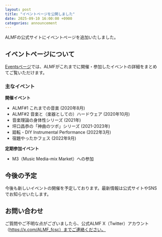 ```yaml
---
layout: post
title: "イベントページを公開しました"
date: 2025-09-10 16:00:00 +0900
categories: announcement
---
```


ALMFの公式サイトにイベントページを追加いたしました。

## イベントページについて

[Eventsページ](/events/)では、ALMFがこれまでに開催・参加したイベントの詳細をまとめてご覧いただけます。

### 主なイベント

**開催イベント**
- ALMF#1 これまでの音楽 (2020年8月)
- ALMF#2 音楽と（楽器としての）ハードウェア (2020年10月)
- 音楽理論の身体性シリーズ (2021年)
- 坪口昌恭の「神曲のツボ」シリーズ (2021-2023年)
- 廻転 - DIY Instrumental Performance (2022年3月)
- 宿題やったかフェス (2022年9月)

**定期参加イベント**
- M3（Music Media-mix Market）への参加

## 今後の予定

今後も新しいイベントの開催を予定しております。最新情報は公式サイトやSNSでお知らせいたします。

## お問い合わせ

ご質問やご不明な点がございましたら、公式ALMF X（Twitter）アカウント（https://x.com/ALMF_fcsc）までご連絡ください。